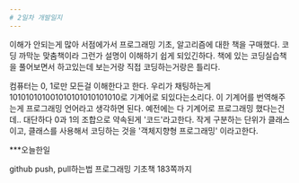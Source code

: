 ```yaml
---
# 2일차 개발일지 
---
```


이해가 안되는게 많아 서점에가서 프로그래밍 기초, 알고리즘에 대한 책을 구매했다.
코딩 까막눈 맞춤책이라 그런가 설명이 이해하기 쉽게 되있긴하다.
책에 있는 코딩실습책을 풀어보면서 하고있는데 보는거랑 직접 코딩하는거랑은 틀리다.

컴퓨터는 0, 1로만 모든걸 이해한다고 한다. 우리가 채팅하는게 101010101001010101010101010로 기계어로 되있다는소리다.
이 기계어를 번역해주는게 프로그래밍 언어라고 생각하면 된다.
예전에는 다 기계어로 프로그래밍 했다는건데.. 대단하다
0과 1의 조합으로 약속된게 '코드'라고한다.
작게 구분하는 단위가 클래스이고, 클래스를 사용해서 코딩하는 것을 '객체지향형 프로그래밍' 이라고한다.

***오늘한일

github push, pull하는법
프로그래밍 기초책 183쪽까지 
